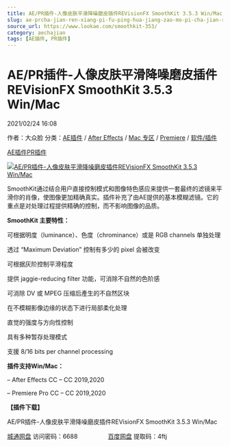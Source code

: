 ```yaml
---
title: AE/PR插件-人像皮肤平滑降噪磨皮插件REVisionFX SmoothKit 3.5.3 Win/Mac
slug: ae-prcha-jian-ren-xiang-pi-fu-ping-hua-jiang-zao-mo-pi-cha-jian-revisionfx-smoothkit-3-5-3-win-mac
source_url: https://www.lookae.com/smoothkit-353/
category: aechajian
tags: [AE插件, PR插件]
---
```

# AE/PR插件-人像皮肤平滑降噪磨皮插件REVisionFX SmoothKit 3.5.3 Win/Mac

2021/02/24 16:08

作者：大众脸
分类：[AE插件](https://www.lookae.com/after-effects/aechajian/) / [After Effects](https://www.lookae.com/after-effects/) / [Mac 专区](https://www.lookae.com/mac-osx/) / [Premiere](https://www.lookae.com/qitarjcj/premierezy/) / [软件/插件](https://www.lookae.com/qitarjcj/)

[AE插件](https://www.lookae.com/tag/ae%e6%8f%92%e4%bb%b6/)[PR插件](https://www.lookae.com/tag/pr%e6%8f%92%e4%bb%b6/)

[![AE/PR插件-人像皮肤平滑降噪磨皮插件REVisionFX SmoothKit 3.5.3 Win/Mac](https://www.lookae.com/wp-content/uploads/2017/02/SmoothKit-.jpg "AE/PR插件-人像皮肤平滑降噪磨皮插件REVisionFX SmoothKit 3.5.3 Win/Mac-LookAE.com")](https://www.lookae.com/wp-content/uploads/2017/02/SmoothKit-.jpg)

SmoothKit通过结合用户直接控制模式和图像特色感应来提供一套最终的滤镜来平滑你的肖像，使图像更加精确真实。插件补充了由AE提供的基本模糊滤镜。它的重点是对处理过程提供精确的控制，而不影响图像的品质。

**SmoothKit 主要特性：**

可根据明度（luminance）、色度（chrominance）或是 RGB channels 单独处理

透过 “Maximum Deviation” 控制有多少的 pixel 会被改变

可根据灰阶控制平滑程度

提供 jaggie-reducing filter 功能，可消除不自然的色阶感

可消除 DV 或 MPEG 压缩后產生的不自然区块

在不模糊影像边缘的状态下进行局部柔化处理

直觉的强度与方向性控制

具有多种暂存处理模式

支援 8/16 bits per channel processing

**插件支持Win/Mac：**

– After Effects CC – CC 2019,2020

– Premiere Pro CC – CC 2019,2020

**【插件下载】**

AE/PR插件-人像皮肤平滑降噪磨皮插件REVisionFX SmoothKit 3.5.3 Win/Mac

[城通网盘](https://089u.com/f/680462-483765084-fac73b) 访问密码：6688                  [百度网盘](https://pan.baidu.com/s/1zrg7qmU_GzxeErSBWu6hZw) 提取码：4ftj
